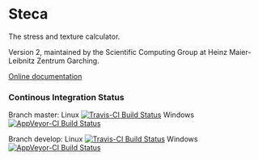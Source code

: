 # Steca

The stress and texture calculator.

Version 2, maintained by the Scientific Computing Group at Heinz Maier-Leibnitz Zentrum Garching.

[Online documentation](http://apps.jcns.fz-juelich.de/steca)

### Continous Integration Status


Branch master: Linux [![Travis-CI Build Status](https://travis-ci.org/scgmlz/Steca2.svg?branch=master)](https://travis-ci.org/scgmlz/Steca)
Windows [![AppVeyor-CI Build Status](https://ci.appveyor.com/api/projects/status/github/scgmlz/steca2?branch=master&svg=true)](https://ci.appveyor.com/project/jwuttke/steca2)

Branch develop: Linux [![Travis-CI Build Status](https://travis-ci.org/scgmlz/Steca2.svg?branch=develop)](https://travis-ci.org/scgmlz/Steca)
Windows [![AppVeyor-CI Build Status](https://ci.appveyor.com/api/projects/status/github/scgmlz/steca2?branch=develop&svg=true)](https://ci.appveyor.com/project/jwuttke/steca2)
